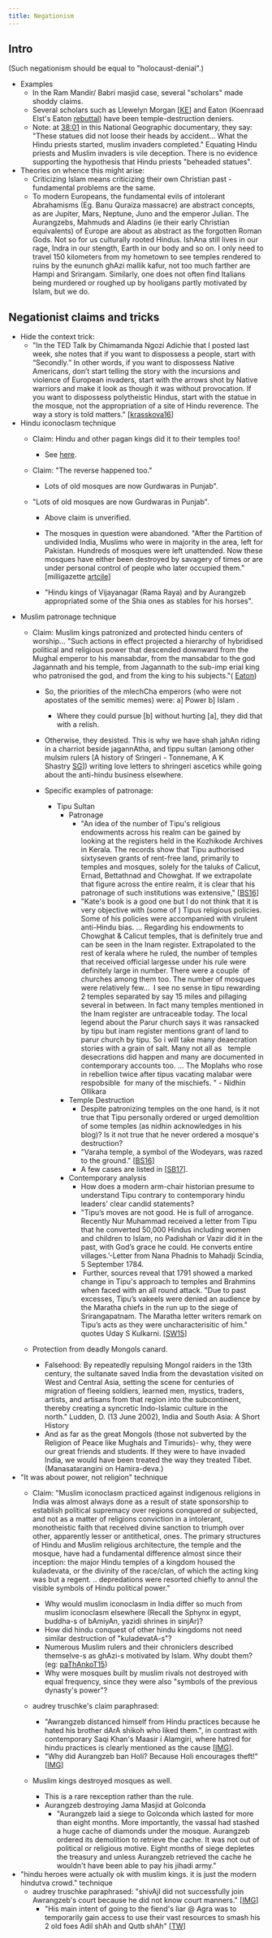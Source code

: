 ```yaml
---
title: Negationism
---
```

  

## Intro

(Such negationism should be equal to "holocaust-denial".)  

- Examples
    - In the Ram Mandir/ Babri masjid case, several "scholars" made shoddy claims.
    - Several scholars such as Llewelyn Morgan \[[KE](http://koenraadelst.blogspot.com/2012/07/a-denier-on-temple-destruction.html)\] and Eaton (Koenraad Elst's Eaton [rebuttal](http://koenraadelst.bharatvani.org/articles/ayodhya/eaton.html)) have been temple-destruction deniers. 
    - Note: at [38:01](http://www.youtube.com/watch?feature=player_detailpage&v=Zfxn9lNfiL8#t=38m01s) in this National Geographic documentary, they say: "These statues did not loose their heads by accident... What the Hindu priests started, muslim invaders completed." Equating Hindu priests and Muslim invaders is vile deception. There is no evidence supporting the hypothesis that Hindu priests "beheaded statues".
- Theories on whence this might arise:
    - Criticizing Islam means criticizing their own Christian past - fundamental problems are the same.
    - To modern Europeans, the fundamental evils of intolerant Abrahamisms (Eg. Banu Quraiza massacre) are abstract concepts, as are Jupiter, Mars, Neptune, Juno and the emperor Julian. The Aurangzebs, Mahmuds and Aladins (ie their early Christian equivalents) of Europe are about as abstract as the forgotten Roman Gods. Not so for us culturally rooted Hindus. IshAna still lives in our rage, Indra in our stength, Earth in our body and so on. I only need to travel 150 kilometers from my hometown to see temples rendered to ruins by the eununch ghAzi mallik kafur, not too much farther are Hampi and Srirangam. Similarly, one does not often find Italians being murdered or roughed up by hooligans partly motivated by Islam, but we do.

## Negationist claims and tricks

- Hide the context trick:
    - "In the TED Talk by Chimamanda Ngozi Adichie that I posted last week, she notes that if you want to dispossess a people, start with “Secondly.” In other words, if you want to dispossess Native Americans, don’t start telling the story with the incursions and violence of European invaders, start with the arrows shot by Native warriors and make it look as though it was without provocation. If you want to dispossess polytheistic Hindus, start with the statue in the mosque, not the appropriation of a site of Hindu reverence. The way a story is told matters." \[[krasskova16](https://krasskova.wordpress.com/2016/03/13/the-battle-for-polytheisms-soul/)\]
- Hindu iconoclasm technique
    - Claim: Hindu and other pagan kings did it to their temples too! 
        - See [here](../../polity/external-affairs/tolerance.md).
    - Claim: "The reverse happened too."
        - Lots of old mosques are now Gurdwaras in Punjab".
    - "Lots of old mosques are now Gurdwaras in Punjab".
        
        - Above claim is unverified.
        - The mosques in question were abandoned. "After the Partition of undivided India, Muslims who were in majority in the area, left for Pakistan. Hundreds of mosques were left unattended. Now these mosques have either been destroyed by savagery of times or are under personal control of people who later occupied them." \[milligazette [artcile](http://www.milligazette.com/Archives/15042002/1504200294.htm)\]
        
        - "Hindu kings of Vijayanagar (Rama Raya) and by Aurangzeb appropriated some of the Shia ones as stables for his horses".
- Muslim patronage technique
    - Claim: Muslim kings patronized and protected hindu centers of worship... "Such actions in effect projected a hierarchy of hybridised political and religious power that descended downward from the Mughal emperor to his mansabdar, from the mansabdar to the god Jagannath and his temple, from Jagannath to the sub-imp erial king who patronised the god, and from the king to his subjects."( [Eaton](http://www.frontline.in/static/html/fl1725/17250620.htm))
        
        - So, the priorities of the mlechCha emperors (who were not apostates of the semitic memes) were: a\] Power b\] Islam .
            - Where they could pursue \[b\] without hurting \[a\], they did that with a relish.
        
        - Otherwise, they desisted. This is why we have shah jahAn riding in a charriot beside jagannAtha, and tippu sultan (among other mulsim rulers \[A history of Sringeri - Tonnemane, A K Shastry [SG](http://shodhganga.inflibnet.ac.in/bitstream/10603/108135/9/09_chapter%205.pdf)\]) writing love letters to shringeri ascetics while going about the anti-hindu business elsewhere.
        - Specific examples of patronage:
            - Tipu Sultan
                - Patronage
                    - "An idea of the number of Tipu's religious endowments across his realm can be gained by looking at the registers held in the Kozhikode Archives in Kerala. The records show that Tipu authorised sixtyseven grants of rent-free land, primarily to temples and mosques, solely for the taluks of Calicut, Ernad, Bettathnad and Chowghat. If we extrapolate that figure across the entire realm, it is clear that his patronage of such institutions was extensive," \[[BS16](http://www.business-standard.com/article/news-ians/legend-of-tipu-gets-a-new-context-book-review-116073100149_1.html)\] 
                    - "Kate's book is a good one but I do not think that it is very objective with (some of ) Tipus religious policies. Some of his policies were accompanied with virulent anti-Hindu bias. ... Regarding his endowments to Chowghat & Calicut temples, that is definitely true and can be seen in the Inam register. Extrapolated to the rest of kerala where he ruled, the number of temples that received official largesse under his rule were definitely large in number. There were a couple  of churches among them too. The number of mosques were relatively few...  I see no sense in tipu rewarding 2 temples separated by say 15 miles and pillaging several in between. In fact many temples mentioned in the Inam register are untraceable today. The local legend about the Parur church says it was ransacked by tipu but inam register mentions grant of land to parur church by tipu. So i will take many deaecration stories with a grain of salt. Many not all as   temple desecrations did happen and many are documented in contemporary accounts too. ... The Moplahs who rose in rebellion twice after tipus vacating malabar were respobsible  for many of the mischiefs. " - Nidhin Ollikara
                - Temple Destruction
                    - Despite patronizing temples on the one hand, is it not true that Tipu personally ordered or urged demolition of some temples (as nidhin acknowledges in his blog)? Is it not true that he never ordered a mosque's destruction?
                    - "Varaha temple, a symbol of the Wodeyars, was razed to the ground." \[[BS16](http://www.business-standard.com/article/news-ians/legend-of-tipu-gets-a-new-context-book-review-116073100149_1.html)\]
                    - A few cases are listed in \[[SB17](http://prekshaa.in/tipu-sultan-temple-destroyer-par-excellence/?relatedposts_hit=1&relatedposts_origin=7752&relatedposts_position=2#.WgIeXz6nFhE)\].
                - Contemporary analysis
                    - How does a modern arm-chair historian presume to understand Tipu contrary to contemporary hindu leaders' clear candid statements?
                    - "Tipu’s moves are not good. He is full of arrogance. Recently Nur Muhammad received a letter from Tipu that he converted 50,000 Hindus including women and children to Islam, no Padishah or Vazir did it in the past, with God’s grace he could. He converts entire villages.’-Letter from Nana Phadnis to Mahadji Scindia, 5 September 1784.
                    -  Further, sources reveal that 1791 showed a marked change in Tipu's approach to temples and Brahmins when faced with an all round attack. "Due to past excesses, Tipu’s vakeels were denied an audience by the Maratha chiefs in the run up to the siege of Srirangapatnam. The Maratha letter writers remark on Tipu’s acts as they were uncharacterisitic of him." quotes Uday S Kulkarni. \[[SW15](https://swarajyamag.com/culture/what-exactly-happened-at-sringeri-math-in-april-1791/)\]
    - Protection from deadly Mongols canard.
        - Falsehood: By repeatedly repulsing Mongol raiders in the 13th century, the sultanate saved India from the devastation visited on West and Central Asia, setting the scene for centuries of migration of fleeing soldiers, learned men, mystics, traders, artists, and artisans from that region into the subcontinent, thereby creating a syncretic Indo-Islamic culture in the north." Ludden, D. (13 June 2002), India and South Asia: A Short History
        - And as far as the great Mongols (those not subverted by the Religion of Peace like Mughals and Timurids)- why, they were our great friends and students. If they were to have invaded India, we would have been treated the way they treated Tibet. (Manasatarangini on Hamira-deva.)
- "It was about power, not religion" technique
    - Claim: "Muslim iconoclasm practiced against indigenous religions in India was almost always done as a result of state sponsorship to establish political supremacy over regions conquered or subjected, and not as a matter of religions conviction in a intolerant, monotheistic faith that received divine sanction to triumph over other, apparently lesser or antithetical, ones. The primary structures of Hindu and Muslim religious architecture, the temple and the mosque, have had a fundamental difference almost since their inception: the major Hindu temples of a kingdom housed the kuladevata, or the divinity of the race/clan, of which the acting king was but a regent. .. depredations were resorted chiefly to annul the visible symbols of Hindu political power."
        - Why would muslim iconoclasm in India differ so much from muslim iconoclasm elsewhere (Recall the Sphynx in egypt, buddha-s of bAmiyAn, yazidi shrines in sinjAr)?
        - How did hindu conquest of other hindu kingdoms not need similar destruction of "kuladevatA-s"?
        - Numerous Muslim rulers and their chroniclers described themselve-s as ghAzi-s motivated by Islam. Why doubt them? (eg: [paThAnkoT15](http://timesofindia.indiatimes.com/india/Your-son-has-killed-two-kafirs-I-slit-their-throats-with-a-dagger/articleshow/50829483.cms?utm_source=facebook.com&utm_medium=referral&utm_campaign=TOI))
        - Why were mosques built by muslim rivals not destroyed with equal frequency, since they were also "symbols of the previous dynasty's power"?
    - audrey truschke's claim paraphrased:
        - "Awrangzeb distanced himself from Hindu practices because he hated his brother dArA shikoh who liked them.", in contrast with contemporary Saqi Khan's Maasir i Alamgiri, where hatred for hindu practices is clearly mentioned as the cause \[[IMG](http://i.imgsafe.org/3263e5893d.jpg)\].
        - "Why did Aurangzeb ban Holi? Because Holi encourages theft!" \[[IMG](http://i.imgsafe.org/e0b9fbd12b.jpg)\]  
            
    - Muslim kings destroyed mosques as well.
        - This is a rare rexception rather than the rule.
        - Aurangzeb destroying Jama Masjid at Golconda
            - "Aurangzeb laid a siege to Golconda which lasted for more than eight months. More importantly, the vassal had stashed a huge cache of diamonds under the mosque. Aurangzeb ordered its demolition to retrieve the cache. It was not out of political or religious motive. Eight months of siege depletes the treasury and unless Aurangzeb retrieved the cache he wouldn't have been able to pay his jihadi army."
- "hindu heroes were actually ok with muslim kings. it is just the modern hindutva crowd." technique
    - audrey truschke paraphrased: "shivAjI did not successfully join Awrangzeb's court because he did not know court manners." \[[IMG](http://i.imgsafe.org/32ca400af5.jpg)\]
        - "His main intent of going to the fiend's liar @ Agra was to temporarily gain access to use their vast resources to smash his 2 old foes Adil shAh and Qutb shAh" \[[TW](https://twitter.com/ColonelGerard/status/834458173192802304)\]